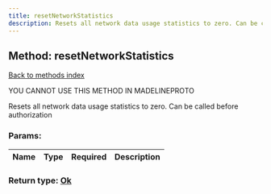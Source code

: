 ```yaml
---
title: resetNetworkStatistics
description: Resets all network data usage statistics to zero. Can be called before authorization
---
```

## Method: resetNetworkStatistics  
[Back to methods index](index.md)


YOU CANNOT USE THIS METHOD IN MADELINEPROTO


Resets all network data usage statistics to zero. Can be called before authorization

### Params:

| Name     |    Type       | Required | Description |
|----------|---------------|----------|-------------|


### Return type: [Ok](../types/Ok.md)

